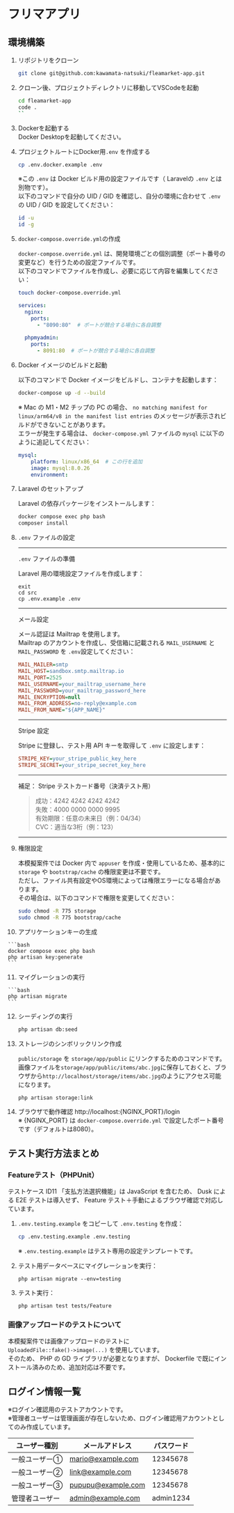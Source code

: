 # フリマアプリ

## 環境構築

1. リポジトリをクローン

    ```bash
    git clone git@github.com:kawamata-natsuki/fleamarket-app.git
    ``` 

2. クローン後、プロジェクトディレクトリに移動してVSCodeを起動
    ```bash
    cd fleamarket-app
    code .
    ``

3. Dockerを起動する  
Docker Desktopを起動してください。  

4. プロジェクトルートにDocker用`.env` を作成する 

    ```bash
    cp .env.docker.example .env
    ```
    ※この `.env` は Docker ビルド用の設定ファイルです（ Laravelの `.env` とは別物です）。  
      以下のコマンドで自分の UID / GID を確認し、自分の環境に合わせて `.env` の UID / GID を設定してください：
      ```bash
      id -u
      id -g
      ```

5. `docker-compose.override.yml`の作成

    `docker-compose.override.yml` は、開発環境ごとの個別調整（ポート番号の変更など）を行うための設定ファイルです。  
    以下のコマンドでファイルを作成し、必要に応じて内容を編集してください：
    ```bash
    touch docker-compose.override.yml
    ```
    ```yaml
    services:
      nginx:
        ports:
          - "8090:80"  # ポートが競合する場合に各自調整
          
      phpmyadmin:
        ports:
          - 8091:80  # ポートが競合する場合に各自調整
    ```
6. Docker イメージのビルドと起動

    以下のコマンドで Docker イメージをビルドし、コンテナを起動します：
    ```bash
    docker-compose up -d --build
    ```
    
    ※ Mac の M1・M2 チップの PC の場合、 `no matching manifest for linux/arm64/v8 in the manifest list entries` のメッセージが表示されビルドができないことがあります。  
    エラーが発生する場合は、 `docker-compose.yml` ファイルの `mysql` に以下のように追記してください：
    ```yaml
    mysql:
        platform: linux/x86_64  # この行を追加
        image: mysql:8.0.26
        environment:
    ```

7. Laravel のセットアップ

    Laravel の依存パッケージをインストールします：
    ```bash
    docker compose exec php bash
    composer install
    ```

8. `.env` ファイルの設定  

    ---

    `.env` ファイルの準備

    Laravel 用の環境設定ファイルを作成します：
    ```
    exit
    cd src
    cp .env.example .env
    ```

    ---

    メール設定
 
    メール認証は Mailtrap を使用します。  
    Mailtrap のアカウントを作成し、受信箱に記載される `MAIL_USERNAME` と `MAIL_PASSWORD` を `.env`設定してください：  
    ```ini
    MAIL_MAILER=smtp
    MAIL_HOST=sandbox.smtp.mailtrap.io
    MAIL_PORT=2525
    MAIL_USERNAME=your_mailtrap_username_here
    MAIL_PASSWORD=your_mailtrap_password_here
    MAIL_ENCRYPTION=null
    MAIL_FROM_ADDRESS=no-reply@example.com
    MAIL_FROM_NAME="${APP_NAME}"  
    ```

    ---

    Stripe 設定

    Stripe に登録し、テスト用 API キーを取得して `.env` に設定します：
    ```ini
    STRIPE_KEY=your_stripe_public_key_here
    STRIPE_SECRET=your_stripe_secret_key_here
    ``` 

    ---

    補足： Stripe テストカード番号（決済テスト用）

    > 成功：4242 4242 4242 4242  
    > 失敗：4000 0000 0000 9995  
    > 有効期限：任意の未来日（例：04/34）  
    > CVC：適当な3桁（例：123）

    ---

9.  権限設定

    本模擬案件では Docker 内で `appuser` を作成・使用しているため、基本的に `storage` や `bootstrap/cache` の権限変更は不要です。  
    ただし、ファイル共有設定やOS環境によっては権限エラーになる場合があります。  
    その場合は、以下のコマンドで権限を変更してください：
    ```bash
    sudo chmod -R 775 storage
    sudo chmod -R 775 bootstrap/cache
    ```

10.  アプリケーションキーの生成

    ```bash
    docker compose exec php bash
    php artisan key:generate
    ```

11.  マイグレーションの実行 

    ```bash
    php artisan migrate
    ```

12. シーディングの実行

    ```bash
    php artisan db:seed
    ```

13. ストレージのシンボリックリンク作成

    `public/storage` を `storage/app/public` にリンクするためのコマンドです。  
    画像ファイルを`storage/app/public/items/abc.jpg`に保存しておくと、ブラウザから`http://localhost/storage/items/abc.jpg`のようにアクセス可能になります。
    ```bash
    php artisan storage:link
    ```

14. ブラウザで動作確認
http://localhost:{NGINX_PORT}/login  
※ {NGINX_PORT} は `docker-compose.override.yml` で設定したポート番号です（デフォルトは8080）。


## テスト実行方法まとめ

### Featureテスト（PHPUnit）

テストケース ID11 「支払方法選択機能」は JavaScript を含むため、 Dusk による E2E テストは導入せず、 Feature テスト＋手動によるブラウザ確認で対応しています。　

1. `.env.testing.example` をコピーして `.env.testing` を作成：

   ```bash
   cp .env.testing.example .env.testing
   ```

    ※ `.env.testing.example` はテスト専用の設定テンプレートです。

2. テスト用データベースにマイグレーションを実行：

    ```
    php artisan migrate --env=testing
    ```

3. テスト実行：

    ```
    php artisan test tests/Feature
    ```

### 画像アップロードのテストについて

本模擬案件では画像アップロードのテストに  
`UploadedFile::fake()->image(...)`
を使用しています。  
そのため、 PHP の GD ライブラリが必要となりますが、 Dockerfile で既にインストール済みのため、追加対応は不要です。

## ログイン情報一覧

※ログイン確認用のテストアカウントです。  
※管理者ユーザーは管理画面が存在しないため、ログイン確認用アカウントとしてのみ作成しています。

| ユーザー種別     | メールアドレス         | パスワード   |
|------------------|--------------------------|--------------|
| 一般ユーザー①    | mario@example.com         | 12345678     |
| 一般ユーザー②    | link@example.com          | 12345678     |
| 一般ユーザー③    | pupupu@example.com        | 12345678     |
| 管理者ユーザー   | admin@example.com         | admin1234    |

